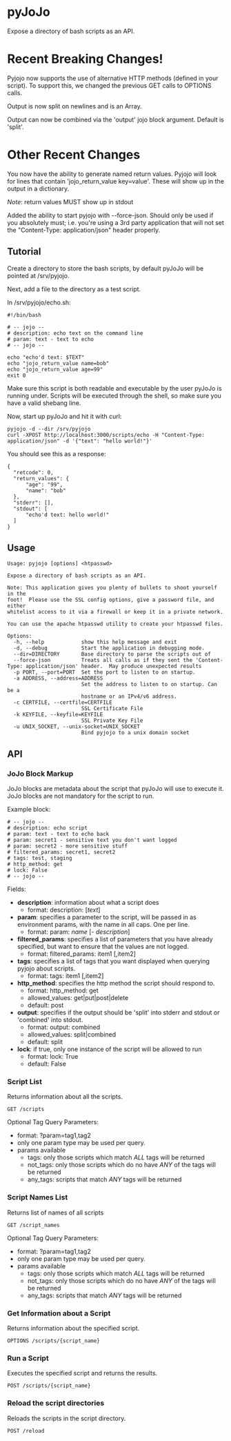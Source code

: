 # pyJoJo

Expose a directory of bash scripts as an API.

# Recent Breaking Changes!

Pyjojo now supports the use of alternative HTTP methods (defined in your script).  To support this, we changed the previous GET calls to OPTIONS calls.

Output is now split on newlines and is an Array.

Output can now be combined via the 'output' jojo block argument.  Default is 'split'.

# Other Recent Changes

You now have the ability to generate named return values.  Pyjojo will look for lines that contain 'jojo_return_value key=value'.  These will show up in the output in a dictionary.

*Note*: return values MUST show up in stdout

Added the ability to start pyjojo with --force-json.  Should only be used if you absolutely must; i.e. you're using a 3rd party application that will not set the "Content-Type: application/json" header properly.

## Tutorial

Create a directory to store the bash scripts, by default pyJoJo will be pointed at /srv/pyjojo.

Next, add a file to the directory as a test script.

In /srv/pyjojo/echo.sh:

    #!/bin/bash

    # -- jojo --
    # description: echo text on the command line
    # param: text - text to echo
    # -- jojo --

    echo "echo'd text: $TEXT"
    echo "jojo_return_value name=bob"
    echo "jojo_return_value age=99"
    exit 0

Make sure this script is both readable and executable by the user pyJoJo is running under.  Scripts will be executed through the shell, so make sure you have a valid shebang line.

Now, start up pyJoJo and hit it with curl:

    pyjojo -d --dir /srv/pyjojo
    curl -XPOST http://localhost:3000/scripts/echo -H "Content-Type: application/json" -d '{"text": "hello world!"}'

You should see this as a response:

    {
      "retcode": 0,
      "return_values": {
          "age": "99", 
          "name": "bob"
      },
      "stderr": [],
      "stdout": [
          "echo'd text: hello world!"
      ]
    }

## Usage

    Usage: pyjojo [options] <htpasswd>

    Expose a directory of bash scripts as an API.

    Note: This application gives you plenty of bullets to shoot yourself in the
    foot!  Please use the SSL config options, give a password file, and either
    whitelist access to it via a firewall or keep it in a private network.

    You can use the apache htpasswd utility to create your htpasswd files.

    Options:
      -h, --help            show this help message and exit
      -d, --debug           Start the application in debugging mode.
      --dir=DIRECTORY       Base directory to parse the scripts out of
      --force-json          Treats all calls as if they sent the 'Content-Type: application/json' header.  May produce unexpected results
      -p PORT, --port=PORT  Set the port to listen to on startup.
      -a ADDRESS, --address=ADDRESS
                            Set the address to listen to on startup. Can be a
                            hostname or an IPv4/v6 address.
      -c CERTFILE, --certfile=CERTFILE
                            SSL Certificate File
      -k KEYFILE, --keyfile=KEYFILE
                            SSL Private Key File
      -u UNIX_SOCKET, --unix-socket=UNIX_SOCKET
                            Bind pyjojo to a unix domain socket

## API

### JoJo Block Markup

JoJo blocks are metadata about the script that pyJoJo will use to execute it.  JoJo blocks are not mandatory for the script to run.

Example block:

    # -- jojo --
    # description: echo script
    # param: text - text to echo back
    # param: secret1 - sensitive text you don't want logged
    # param: secret2 - more sensitive stuff
    # filtered_params: secret1, secret2
    # tags: test, staging
    # http_method: get
    # lock: False
    # -- jojo -- 

Fields:

  - **description**: information about what a script does
    - format: description: [*text*]
  - **param**: specifies a parameter to the script, will be passed in as environment params, with the name in all caps.  One per line.
    - format: param: *name* [- *description*]
  - **filtered_params**: specifies a list of parameters that you have already specified, but want to ensure that the values are not logged.
    - format: filtered_params: item1 [,item2]
  - **tags**: specifies a list of tags that you want displayed when querying pyjojo about scripts.
    - format: tags: item1 [,item2]
  - **http_method**: specifies the http method the script should respond to.
    - format: http_method: get
    - allowed_values: get|put|post|delete
    - default: post
  - **output**: specifies if the output should be 'split' into stderr and stdout or 'combined' into stdout.
    - format: output: combined
    - allowed_values: split|combined
    - default: split
  - **lock**: if true, only one instance of the script will be allowed to run
    - format: lock: True
    - default: False
    
### Script List

Returns information about all the scripts.

    GET /scripts

Optional Tag Query Parameters:
 - format: ?param=tag1,tag2
 - only one param type may be used per query.
 - params available
   - tags: only those scripts which match *ALL* tags will be returned
   - not_tags: only those scripts which do no have *ANY* of the tags will be returned
   - any_tags: scripts that match *ANY* tags will be returned


### Script Names List

Returns list of names of all scripts

    GET /script_names

Optional Tag Query Parameters:
 - format: ?param=tag1,tag2
 - only one param type may be used per query.
 - params available
   - tags: only those scripts which match *ALL* tags will be returned
   - not_tags: only those scripts which do no have *ANY* of the tags will be returned
   - any_tags: scripts that match *ANY* tags will be returned


### Get Information about a Script

Returns information about the specified script.

    OPTIONS /scripts/{script_name}

### Run a Script

Executes the specified script and returns the results.

    POST /scripts/{script_name}

### Reload the script directories

Reloads the scripts in the script directory.

    POST /reload
